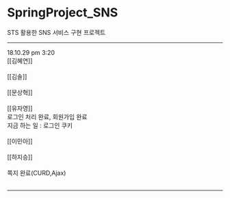 # SpringProject_SNS
STS 활용한 SNS 서비스 구현 프로젝트

<hr>
18.10.29 pm 3:20<br>
[[김혜연]]<br><br>
[[김솔]]<br><br>
[[문상혁]]<br><br>
[[유자영]]<br>
로그인 처리 완료, 회원가입 완료<br>
지금 하는 일 : 로그인 쿠키<br><br>
[[이민아]]<br><br>
[[하지승]]<br><br>
쪽지 완료(CURD,Ajax)
<br>
<br>
<hr>
